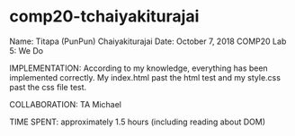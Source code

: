 # comp20-tchaiyakiturajai
 
Name: Titapa (PunPun) Chaiyakiturajai
Date: October 7, 2018
COMP20 Lab 5: We Do


IMPLEMENTATION:
According to my knowledge, everything has been implemented correctly. My
index.html past the html test and my style.css past the css file test. 


COLLABORATION:
TA Michael


TIME SPENT: 
approximately 1.5 hours (including reading about DOM)
